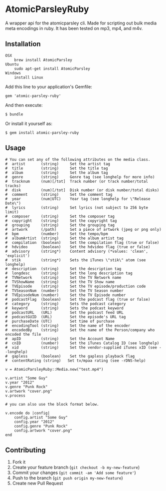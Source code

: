 # AtomicParsleyRuby

A wrapper api for the atomicparsley cli. Made for scripting out bulk media meta encodings in ruby. It has been tested on mp3, mp4, and m4v.

## Installation

    OSX
        brew install AtomicParsley
    Ubuntu
        sudo apt-get install AtomicParsley
    Windows
        install Linux

Add this line to your application's Gemfile:

    gem 'atomic-parsley-ruby'

And then execute:

    $ bundle

Or install it yourself as:

    $ gem install atomic-parsley-ruby

## Usage
    # You can set any of the following attributes on the media class.
    #  artist       (string)     Set the artist tag
    #  title        (string)     Set the title tag
    #  album        (string)     Set the album tag
    #  genre        (string)     Genre tag (see longhelp for more info)
    #  tracknum     (num)[/tot]  Track number (or track number/total tracks)
    #  disk         (num)[/tot]  Disk number (or disk number/total disks)
    #  comment      (string)     Set the comment tag
    #  year         (num|UTC)    Year tag (see longhelp for \"Release Date\")
    #  lyrics       (string)     Set lyrics (not subject to 256 byte limit)
    #  composer     (string)     Set the composer tag
    #  copyright    (string)     Set the copyright tag
    #  grouping     (string)     Set the grouping tag
    #  artwork      (/path)      Set a piece of artwork (jpeg or png only)
    #  bpm          (number)     Set the tempo/bpm
    #  albumArtist  (string)     Set the album artist tag
    #  compilation  (boolean)    Set the compilation flag (true or false)
    #  hdvideo      (boolean)    Set the hdvideo flag (true or false)
    #  advisory     (string*)    Content advisory (*values: 'clean', 'explicit')
    #  stik         (string*)    Sets the iTunes \"stik\" atom (see longhelp)
    #  description  (string)     Set the description tag
    #  longdesc     (string)     Set the long description tag
    #  TVNetwork    (string)     Set the TV Network name
    #  TVShowName   (string)     Set the TV Show name
    #  TVEpisode    (string)     Set the TV episode/production code
    #  TVSeasonNum  (number)     Set the TV Season number
    #  TVEpisodeNum (number)     Set the TV Episode number
    #  podcastFlag  (boolean)    Set the podcast flag (true or false)
    #  category     (string)     Sets the podcast category
    #  keyword      (string)     Sets the podcast keyword
    #  podcastURL   (URL)        Set the podcast feed URL
    #  podcastGUID  (URL)        Set the episode's URL tag
    #  purchaseDate (UTC)        Set time of purchase
    #  encodingTool (string)     Set the name of the encoder
    #  encodedBy    (string)     Set the name of the Person/company who encoded the file
    #  apID         (string)     Set the Account Name
    #  cnID         (number)     Set the iTunes Catalog ID (see longhelp)
    #  xid          (string)     Set the vendor-supplied iTunes xID (see --longhelp)
    #  gapless      (boolean)    Set the gapless playback flag
    #  contentRating (string)   Set tv/mpaa rating (see -rDNS-help)

    v = AtomicParsleyRuby::Media.new("test.mp4")

    v.artist "Some Guy"
    v.year "2012"
    v.genre "Punk Rock"
    v.artwork "cover.png"
    v.process

    # you can also use the block format below.

    v.encode do |config|
        config.artist "Some Guy"
        config.year "2012"
        config.genre "Punk Rock"
        config.artwork "cover.png"
    end


## Contributing

1. Fork it
2. Create your feature branch (`git checkout -b my-new-feature`)
3. Commit your changes (`git commit -am 'Add some feature'`)
4. Push to the branch (`git push origin my-new-feature`)
5. Create new Pull Request

